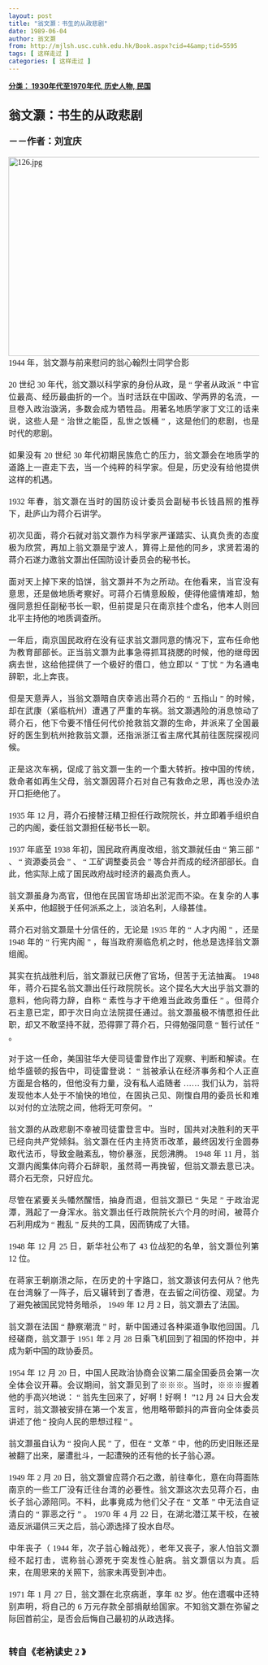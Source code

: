 ```yaml
---
layout: post
title: "翁文灏：书生的从政悲剧"
date: 1989-06-04
author: 翁文灏
from: http://mjlsh.usc.cuhk.edu.hk/Book.aspx?cid=4&amp;tid=5595
tags: [ 这样走过 ]
categories: [ 这样走过 ]
---
```


<div style="margin: 15px 10px 10px 0px;">
<div>
<span id="ctl00_ContentPlaceHolder1_chapter1_SubjectLabel" style="font-weight:bold;text-decoration:underline;">
   分类： 1930年代至1970年代, 历史人物, 民国
  </span>
</div>
<div>
<b>
<font size="5">
<br/>
</font>
</b>
</div>
<div>
<p class="p2" style='margin: 0px; text-align: justify; font-variant-numeric: normal; font-variant-east-asian: normal; font-stretch: normal; line-height: normal; font-family: "PingFang SC";'>
<span class="s1" style="font-kerning: none;">
<b>
<font size="5">
      翁文灏：书生的从政悲剧
     </font>
</b>
</span>
</p>
<p class="p1" style='margin: 0px; text-align: justify; font-variant-numeric: normal; font-variant-east-asian: normal; font-stretch: normal; line-height: normal; font-family: "Trebuchet MS"; min-height: 19px;'>
<b>
<font size="4">
<span class="s1" style="font-kerning: none;">
</span>
<br/>
</font>
</b>
</p>
<p class="p2" style='margin: 0px; text-align: justify; font-variant-numeric: normal; font-variant-east-asian: normal; font-stretch: normal; line-height: normal; font-family: "PingFang SC";'>
<span class="s1" style="font-kerning: none;">
<b style="">
<font size="4">
      －－作者：刘宜庆
     </font>
</b>
</span>
</p>
<p class="p1" style='margin: 0px; text-align: justify; font-variant-numeric: normal; font-variant-east-asian: normal; font-stretch: normal; font-size: 16px; line-height: normal; font-family: "Trebuchet MS"; min-height: 19px;'>
<span class="s1" style="font-kerning: none;">
</span>
<br/>
</p>
<p class="p3" style='margin: 0px; text-align: justify; font-variant-numeric: normal; font-variant-east-asian: normal; font-stretch: normal; font-size: 16px; line-height: normal; font-family: "Trebuchet MS";'>
<span class="s1" style="font-kerning: none;">
<img alt="126.jpg" border="0" height="392" src="http://mjlsh.usc.cuhk.edu.hk/medias/contents/5595/126.jpg" width="550"/>
</span>
</p>
<p class="p2" style='margin: 0px; text-align: justify; font-variant-numeric: normal; font-variant-east-asian: normal; font-stretch: normal; font-size: 16px; line-height: normal; font-family: "PingFang SC";'>
<span class="s2" style='font-variant-numeric: normal; font-variant-east-asian: normal; font-stretch: normal; line-height: normal; font-family: "Trebuchet MS"; font-kerning: none;'>
    1944
   </span>
<span class="s1" style="font-kerning: none;">
    年，翁文灏与前来慰问的翁心翰烈士同学合影
   </span>
</p>
<p class="p1" style='margin: 0px; text-align: justify; font-variant-numeric: normal; font-variant-east-asian: normal; font-stretch: normal; font-size: 16px; line-height: normal; font-family: "Trebuchet MS"; min-height: 19px;'>
<span class="s1" style="font-kerning: none;">
</span>
<br/>
</p>
<p class="p2" style='margin: 0px; text-align: justify; font-variant-numeric: normal; font-variant-east-asian: normal; font-stretch: normal; font-size: 16px; line-height: normal; font-family: "PingFang SC";'>
<span class="s2" style='font-variant-numeric: normal; font-variant-east-asian: normal; font-stretch: normal; line-height: normal; font-family: "Trebuchet MS"; font-kerning: none;'>
    20
   </span>
<span class="s1" style="font-kerning: none;">
    世纪
   </span>
<span class="s2" style='font-variant-numeric: normal; font-variant-east-asian: normal; font-stretch: normal; line-height: normal; font-family: "Trebuchet MS"; font-kerning: none;'>
    30
   </span>
<span class="s1" style="font-kerning: none;">
    年代，翁文灏以科学家的身份从政，是
   </span>
<span class="s2" style='font-variant-numeric: normal; font-variant-east-asian: normal; font-stretch: normal; line-height: normal; font-family: "Trebuchet MS"; font-kerning: none;'>
    “
   </span>
<span class="s1" style="font-kerning: none;">
    学者从政派
   </span>
<span class="s2" style='font-variant-numeric: normal; font-variant-east-asian: normal; font-stretch: normal; line-height: normal; font-family: "Trebuchet MS"; font-kerning: none;'>
    ”
   </span>
<span class="s1" style="font-kerning: none;">
    中官位最高、经历最曲折的一个。当时活跃在中国政、学两界的名流，一旦卷入政治漩涡，多数会成为牺牲品。用著名地质学家丁文江的话来说，这些人是
   </span>
<span class="s2" style='font-variant-numeric: normal; font-variant-east-asian: normal; font-stretch: normal; line-height: normal; font-family: "Trebuchet MS"; font-kerning: none;'>
    “
   </span>
<span class="s1" style="font-kerning: none;">
    治世之能臣，乱世之饭桶
   </span>
<span class="s2" style='font-variant-numeric: normal; font-variant-east-asian: normal; font-stretch: normal; line-height: normal; font-family: "Trebuchet MS"; font-kerning: none;'>
    ”
   </span>
<span class="s1" style="font-kerning: none;">
    ，这是他们的悲剧，也是时代的悲剧。
   </span>
</p>
<p class="p1" style='margin: 0px; text-align: justify; font-variant-numeric: normal; font-variant-east-asian: normal; font-stretch: normal; font-size: 16px; line-height: normal; font-family: "Trebuchet MS"; min-height: 19px;'>
<span class="s1" style="font-kerning: none;">
</span>
<br/>
</p>
<p class="p2" style='margin: 0px; text-align: justify; font-variant-numeric: normal; font-variant-east-asian: normal; font-stretch: normal; font-size: 16px; line-height: normal; font-family: "PingFang SC";'>
<span class="s1" style="font-kerning: none;">
    如果没有
   </span>
<span class="s2" style='font-variant-numeric: normal; font-variant-east-asian: normal; font-stretch: normal; line-height: normal; font-family: "Trebuchet MS"; font-kerning: none;'>
    20
   </span>
<span class="s1" style="font-kerning: none;">
    世纪
   </span>
<span class="s2" style='font-variant-numeric: normal; font-variant-east-asian: normal; font-stretch: normal; line-height: normal; font-family: "Trebuchet MS"; font-kerning: none;'>
    30
   </span>
<span class="s1" style="font-kerning: none;">
    年代初期民族危亡的压力，翁文灏会在地质学的道路上一直走下去，当一个纯粹的科学家。但是，历史没有给他提供这样的机遇。
   </span>
</p>
<p class="p1" style='margin: 0px; text-align: justify; font-variant-numeric: normal; font-variant-east-asian: normal; font-stretch: normal; font-size: 16px; line-height: normal; font-family: "Trebuchet MS"; min-height: 19px;'>
<span class="s1" style="font-kerning: none;">
</span>
<br/>
</p>
<p class="p2" style='margin: 0px; text-align: justify; font-variant-numeric: normal; font-variant-east-asian: normal; font-stretch: normal; font-size: 16px; line-height: normal; font-family: "PingFang SC";'>
<span class="s2" style='font-variant-numeric: normal; font-variant-east-asian: normal; font-stretch: normal; line-height: normal; font-family: "Trebuchet MS"; font-kerning: none;'>
    1932
   </span>
<span class="s1" style="font-kerning: none;">
    年春，翁文灏在当时的国防设计委员会副秘书长钱昌照的推荐下，赴庐山为蒋介石讲学。
   </span>
</p>
<p class="p1" style='margin: 0px; text-align: justify; font-variant-numeric: normal; font-variant-east-asian: normal; font-stretch: normal; font-size: 16px; line-height: normal; font-family: "Trebuchet MS"; min-height: 19px;'>
<span class="s1" style="font-kerning: none;">
</span>
<br/>
</p>
<p class="p2" style='margin: 0px; text-align: justify; font-variant-numeric: normal; font-variant-east-asian: normal; font-stretch: normal; font-size: 16px; line-height: normal; font-family: "PingFang SC";'>
<span class="s1" style="font-kerning: none;">
    初次见面，蒋介石就对翁文灏作为科学家严谨踏实、认真负责的态度极为欣赏，再加上翁文灏是宁波人，算得上是他的同乡，求贤若渴的蒋介石遂力邀翁文灏出任国防设计委员会的秘书长。
   </span>
</p>
<p class="p1" style='margin: 0px; text-align: justify; font-variant-numeric: normal; font-variant-east-asian: normal; font-stretch: normal; font-size: 16px; line-height: normal; font-family: "Trebuchet MS"; min-height: 19px;'>
<span class="s1" style="font-kerning: none;">
</span>
<br/>
</p>
<p class="p2" style='margin: 0px; text-align: justify; font-variant-numeric: normal; font-variant-east-asian: normal; font-stretch: normal; font-size: 16px; line-height: normal; font-family: "PingFang SC";'>
<span class="s1" style="font-kerning: none;">
    面对天上掉下来的馅饼，翁文灏并不为之所动。在他看来，当官没有意思，还是做地质考察好。可蒋介石情意殷殷，使得他盛情难却，勉强同意担任副秘书长一职，但前提是只在南京挂个虚名，他本人则回北平主持他的地质调查所。
   </span>
</p>
<p class="p1" style='margin: 0px; text-align: justify; font-variant-numeric: normal; font-variant-east-asian: normal; font-stretch: normal; font-size: 16px; line-height: normal; font-family: "Trebuchet MS"; min-height: 19px;'>
<span class="s1" style="font-kerning: none;">
</span>
<br/>
</p>
<p class="p2" style='margin: 0px; text-align: justify; font-variant-numeric: normal; font-variant-east-asian: normal; font-stretch: normal; font-size: 16px; line-height: normal; font-family: "PingFang SC";'>
<span class="s1" style="font-kerning: none;">
    一年后，南京国民政府在没有征求翁文灏同意的情况下，宣布任命他为教育部部长。正当翁文灏为此事急得抓耳挠腮的时候，他的继母因病去世，这给他提供了一个极好的借口，他立即以
   </span>
<span class="s2" style='font-variant-numeric: normal; font-variant-east-asian: normal; font-stretch: normal; line-height: normal; font-family: "Trebuchet MS"; font-kerning: none;'>
    “
   </span>
<span class="s1" style="font-kerning: none;">
    丁忧
   </span>
<span class="s2" style='font-variant-numeric: normal; font-variant-east-asian: normal; font-stretch: normal; line-height: normal; font-family: "Trebuchet MS"; font-kerning: none;'>
    ”
   </span>
<span class="s1" style="font-kerning: none;">
    为名通电辞职，北上奔丧。
   </span>
</p>
<p class="p1" style='margin: 0px; text-align: justify; font-variant-numeric: normal; font-variant-east-asian: normal; font-stretch: normal; font-size: 16px; line-height: normal; font-family: "Trebuchet MS"; min-height: 19px;'>
<span class="s1" style="font-kerning: none;">
</span>
<br/>
</p>
<p class="p2" style='margin: 0px; text-align: justify; font-variant-numeric: normal; font-variant-east-asian: normal; font-stretch: normal; font-size: 16px; line-height: normal; font-family: "PingFang SC";'>
<span class="s1" style="font-kerning: none;">
    但是天意弄人，当翁文灏暗自庆幸逃出蒋介石的
   </span>
<span class="s2" style='font-variant-numeric: normal; font-variant-east-asian: normal; font-stretch: normal; line-height: normal; font-family: "Trebuchet MS"; font-kerning: none;'>
    “
   </span>
<span class="s1" style="font-kerning: none;">
    五指山
   </span>
<span class="s2" style='font-variant-numeric: normal; font-variant-east-asian: normal; font-stretch: normal; line-height: normal; font-family: "Trebuchet MS"; font-kerning: none;'>
    ”
   </span>
<span class="s1" style="font-kerning: none;">
    的时候，却在武康（紧临杭州）遭遇了严重的车祸。翁文灏遇险的消息惊动了蒋介石，他下令要不惜任何代价抢救翁文灏的生命，并派来了全国最好的医生到杭州抢救翁文灏，还指派浙江省主席代其前往医院探视问候。
   </span>
</p>
<p class="p1" style='margin: 0px; text-align: justify; font-variant-numeric: normal; font-variant-east-asian: normal; font-stretch: normal; font-size: 16px; line-height: normal; font-family: "Trebuchet MS"; min-height: 19px;'>
<span class="s1" style="font-kerning: none;">
</span>
<br/>
</p>
<p class="p2" style='margin: 0px; text-align: justify; font-variant-numeric: normal; font-variant-east-asian: normal; font-stretch: normal; font-size: 16px; line-height: normal; font-family: "PingFang SC";'>
<span class="s1" style="font-kerning: none;">
    正是这次车祸，促成了翁文灏一生的一个重大转折。按中国的传统，救命者如再生父母，翁文灏因蒋介石对自己有救命之恩，再也没办法开口拒绝他了。
   </span>
</p>
<p class="p1" style='margin: 0px; text-align: justify; font-variant-numeric: normal; font-variant-east-asian: normal; font-stretch: normal; font-size: 16px; line-height: normal; font-family: "Trebuchet MS"; min-height: 19px;'>
<span class="s1" style="font-kerning: none;">
</span>
<br/>
</p>
<p class="p2" style='margin: 0px; text-align: justify; font-variant-numeric: normal; font-variant-east-asian: normal; font-stretch: normal; font-size: 16px; line-height: normal; font-family: "PingFang SC";'>
<span class="s2" style='font-variant-numeric: normal; font-variant-east-asian: normal; font-stretch: normal; line-height: normal; font-family: "Trebuchet MS"; font-kerning: none;'>
    1935
   </span>
<span class="s1" style="font-kerning: none;">
    年
   </span>
<span class="s2" style='font-variant-numeric: normal; font-variant-east-asian: normal; font-stretch: normal; line-height: normal; font-family: "Trebuchet MS"; font-kerning: none;'>
    12
   </span>
<span class="s1" style="font-kerning: none;">
    月，蒋介石接替汪精卫担任行政院院长，并立即着手组织自己的内阁，委任翁文灏担任秘书长一职。
   </span>
</p>
<p class="p1" style='margin: 0px; text-align: justify; font-variant-numeric: normal; font-variant-east-asian: normal; font-stretch: normal; font-size: 16px; line-height: normal; font-family: "Trebuchet MS"; min-height: 19px;'>
<span class="s1" style="font-kerning: none;">
</span>
<br/>
</p>
<p class="p2" style='margin: 0px; text-align: justify; font-variant-numeric: normal; font-variant-east-asian: normal; font-stretch: normal; font-size: 16px; line-height: normal; font-family: "PingFang SC";'>
<span class="s2" style='font-variant-numeric: normal; font-variant-east-asian: normal; font-stretch: normal; line-height: normal; font-family: "Trebuchet MS"; font-kerning: none;'>
    1937
   </span>
<span class="s1" style="font-kerning: none;">
    年底至
   </span>
<span class="s2" style='font-variant-numeric: normal; font-variant-east-asian: normal; font-stretch: normal; line-height: normal; font-family: "Trebuchet MS"; font-kerning: none;'>
    1938
   </span>
<span class="s1" style="font-kerning: none;">
    年初，国民政府再度改组，翁文灏就任由
   </span>
<span class="s2" style='font-variant-numeric: normal; font-variant-east-asian: normal; font-stretch: normal; line-height: normal; font-family: "Trebuchet MS"; font-kerning: none;'>
    “
   </span>
<span class="s1" style="font-kerning: none;">
    第三部
   </span>
<span class="s2" style='font-variant-numeric: normal; font-variant-east-asian: normal; font-stretch: normal; line-height: normal; font-family: "Trebuchet MS"; font-kerning: none;'>
    ”
   </span>
<span class="s1" style="font-kerning: none;">
    、
   </span>
<span class="s2" style='font-variant-numeric: normal; font-variant-east-asian: normal; font-stretch: normal; line-height: normal; font-family: "Trebuchet MS"; font-kerning: none;'>
    “
   </span>
<span class="s1" style="font-kerning: none;">
    资源委员会
   </span>
<span class="s2" style='font-variant-numeric: normal; font-variant-east-asian: normal; font-stretch: normal; line-height: normal; font-family: "Trebuchet MS"; font-kerning: none;'>
    ”
   </span>
<span class="s1" style="font-kerning: none;">
    、
   </span>
<span class="s2" style='font-variant-numeric: normal; font-variant-east-asian: normal; font-stretch: normal; line-height: normal; font-family: "Trebuchet MS"; font-kerning: none;'>
    “
   </span>
<span class="s1" style="font-kerning: none;">
    工矿调整委员会
   </span>
<span class="s2" style='font-variant-numeric: normal; font-variant-east-asian: normal; font-stretch: normal; line-height: normal; font-family: "Trebuchet MS"; font-kerning: none;'>
    ”
   </span>
<span class="s1" style="font-kerning: none;">
    等合并而成的经济部部长。自此，他实际上成了国民政府战时经济的最高负责人。
   </span>
</p>
<p class="p1" style='margin: 0px; text-align: justify; font-variant-numeric: normal; font-variant-east-asian: normal; font-stretch: normal; font-size: 16px; line-height: normal; font-family: "Trebuchet MS"; min-height: 19px;'>
<span class="s1" style="font-kerning: none;">
</span>
<br/>
</p>
<p class="p2" style='margin: 0px; text-align: justify; font-variant-numeric: normal; font-variant-east-asian: normal; font-stretch: normal; font-size: 16px; line-height: normal; font-family: "PingFang SC";'>
<span class="s1" style="font-kerning: none;">
    翁文灏虽身为高官，但他在民国官场却出淤泥而不染。在复杂的人事关系中，他超脱于任何派系之上，淡泊名利，人缘甚佳。
   </span>
</p>
<p class="p1" style='margin: 0px; text-align: justify; font-variant-numeric: normal; font-variant-east-asian: normal; font-stretch: normal; font-size: 16px; line-height: normal; font-family: "Trebuchet MS"; min-height: 19px;'>
<span class="s1" style="font-kerning: none;">
</span>
<br/>
</p>
<p class="p2" style='margin: 0px; text-align: justify; font-variant-numeric: normal; font-variant-east-asian: normal; font-stretch: normal; font-size: 16px; line-height: normal; font-family: "PingFang SC";'>
<span class="s1" style="font-kerning: none;">
    蒋介石对翁文灏是十分信任的，无论是
   </span>
<span class="s2" style='font-variant-numeric: normal; font-variant-east-asian: normal; font-stretch: normal; line-height: normal; font-family: "Trebuchet MS"; font-kerning: none;'>
    1935
   </span>
<span class="s1" style="font-kerning: none;">
    年的
   </span>
<span class="s2" style='font-variant-numeric: normal; font-variant-east-asian: normal; font-stretch: normal; line-height: normal; font-family: "Trebuchet MS"; font-kerning: none;'>
    “
   </span>
<span class="s1" style="font-kerning: none;">
    人才内阁
   </span>
<span class="s2" style='font-variant-numeric: normal; font-variant-east-asian: normal; font-stretch: normal; line-height: normal; font-family: "Trebuchet MS"; font-kerning: none;'>
    ”
   </span>
<span class="s1" style="font-kerning: none;">
    ，还是
   </span>
<span class="s2" style='font-variant-numeric: normal; font-variant-east-asian: normal; font-stretch: normal; line-height: normal; font-family: "Trebuchet MS"; font-kerning: none;'>
    1948
   </span>
<span class="s1" style="font-kerning: none;">
    年的
   </span>
<span class="s2" style='font-variant-numeric: normal; font-variant-east-asian: normal; font-stretch: normal; line-height: normal; font-family: "Trebuchet MS"; font-kerning: none;'>
    “
   </span>
<span class="s1" style="font-kerning: none;">
    行宪内阁
   </span>
<span class="s2" style='font-variant-numeric: normal; font-variant-east-asian: normal; font-stretch: normal; line-height: normal; font-family: "Trebuchet MS"; font-kerning: none;'>
    ”
   </span>
<span class="s1" style="font-kerning: none;">
    ，每当政府濒临危机之时，他总是选择翁文灏组阁。
   </span>
</p>
<p class="p1" style='margin: 0px; text-align: justify; font-variant-numeric: normal; font-variant-east-asian: normal; font-stretch: normal; font-size: 16px; line-height: normal; font-family: "Trebuchet MS"; min-height: 19px;'>
<span class="s1" style="font-kerning: none;">
</span>
<br/>
</p>
<p class="p2" style='margin: 0px; text-align: justify; font-variant-numeric: normal; font-variant-east-asian: normal; font-stretch: normal; font-size: 16px; line-height: normal; font-family: "PingFang SC";'>
<span class="s1" style="font-kerning: none;">
    其实在抗战胜利后，翁文灏就已厌倦了官场，但苦于无法抽离。
   </span>
<span class="s2" style='font-variant-numeric: normal; font-variant-east-asian: normal; font-stretch: normal; line-height: normal; font-family: "Trebuchet MS"; font-kerning: none;'>
    1948
   </span>
<span class="s1" style="font-kerning: none;">
    年，蒋介石提名翁文灏出任行政院院长。这个提名大大出乎翁文灏的意料，他向蒋力辞，自称
   </span>
<span class="s2" style='font-variant-numeric: normal; font-variant-east-asian: normal; font-stretch: normal; line-height: normal; font-family: "Trebuchet MS"; font-kerning: none;'>
    “
   </span>
<span class="s1" style="font-kerning: none;">
    素性与才干绝难当此政务重任
   </span>
<span class="s2" style='font-variant-numeric: normal; font-variant-east-asian: normal; font-stretch: normal; line-height: normal; font-family: "Trebuchet MS"; font-kerning: none;'>
    ”
   </span>
<span class="s1" style="font-kerning: none;">
    。但蒋介石主意已定，即于次日向立法院提任通过。翁文灏虽极不情愿担任此职，却又不敢坚持不就，恐得罪了蒋介石，只得勉强同意
   </span>
<span class="s2" style='font-variant-numeric: normal; font-variant-east-asian: normal; font-stretch: normal; line-height: normal; font-family: "Trebuchet MS"; font-kerning: none;'>
    “
   </span>
<span class="s1" style="font-kerning: none;">
    暂行试任
   </span>
<span class="s2" style='font-variant-numeric: normal; font-variant-east-asian: normal; font-stretch: normal; line-height: normal; font-family: "Trebuchet MS"; font-kerning: none;'>
    ”
   </span>
<span class="s1" style="font-kerning: none;">
    。
   </span>
</p>
<p class="p1" style='margin: 0px; text-align: justify; font-variant-numeric: normal; font-variant-east-asian: normal; font-stretch: normal; font-size: 16px; line-height: normal; font-family: "Trebuchet MS"; min-height: 19px;'>
<span class="s1" style="font-kerning: none;">
</span>
<br/>
</p>
<p class="p2" style='margin: 0px; text-align: justify; font-variant-numeric: normal; font-variant-east-asian: normal; font-stretch: normal; font-size: 16px; line-height: normal; font-family: "PingFang SC";'>
<span class="s1" style="font-kerning: none;">
    对于这一任命，美国驻华大使司徒雷登作出了观察、判断和解读。在给华盛顿的报告中，司徒雷登说：
   </span>
<span class="s2" style='font-variant-numeric: normal; font-variant-east-asian: normal; font-stretch: normal; line-height: normal; font-family: "Trebuchet MS"; font-kerning: none;'>
    “
   </span>
<span class="s1" style="font-kerning: none;">
    翁被承认在经济事务和个人正直方面是合格的，但他没有力量，没有私人追随者
   </span>
<span class="s2" style='font-variant-numeric: normal; font-variant-east-asian: normal; font-stretch: normal; line-height: normal; font-family: "Trebuchet MS"; font-kerning: none;'>
    ……
   </span>
<span class="s1" style="font-kerning: none;">
    我们认为，翁将发现他本人处于不愉快的地位，在固执己见、刚愎自用的委员长和难以对付的立法院之间，他将无可奈何。
   </span>
<span class="s2" style='font-variant-numeric: normal; font-variant-east-asian: normal; font-stretch: normal; line-height: normal; font-family: "Trebuchet MS"; font-kerning: none;'>
    ”
   </span>
</p>
<p class="p1" style='margin: 0px; text-align: justify; font-variant-numeric: normal; font-variant-east-asian: normal; font-stretch: normal; font-size: 16px; line-height: normal; font-family: "Trebuchet MS"; min-height: 19px;'>
<span class="s1" style="font-kerning: none;">
</span>
<br/>
</p>
<p class="p2" style='margin: 0px; text-align: justify; font-variant-numeric: normal; font-variant-east-asian: normal; font-stretch: normal; font-size: 16px; line-height: normal; font-family: "PingFang SC";'>
<span class="s1" style="font-kerning: none;">
    翁文灏的从政悲剧不幸被司徒雷登言中。当时，国共对决胜利的天平已经向共产党倾斜。翁文灏在任内主持货币改革，最终因发行金圆券取代法币，导致金融紊乱，物价暴涨，民怨沸腾。
   </span>
<span class="s2" style='font-variant-numeric: normal; font-variant-east-asian: normal; font-stretch: normal; line-height: normal; font-family: "Trebuchet MS"; font-kerning: none;'>
    1948
   </span>
<span class="s1" style="font-kerning: none;">
    年
   </span>
<span class="s2" style='font-variant-numeric: normal; font-variant-east-asian: normal; font-stretch: normal; line-height: normal; font-family: "Trebuchet MS"; font-kerning: none;'>
    11
   </span>
<span class="s1" style="font-kerning: none;">
    月，翁文灏内阁集体向蒋介石辞职，虽然蒋一再挽留，但翁文灏去意已决。蒋介石无奈，只好应允。
   </span>
</p>
<p class="p1" style='margin: 0px; text-align: justify; font-variant-numeric: normal; font-variant-east-asian: normal; font-stretch: normal; font-size: 16px; line-height: normal; font-family: "Trebuchet MS"; min-height: 19px;'>
<span class="s1" style="font-kerning: none;">
</span>
<br/>
</p>
<p class="p2" style='margin: 0px; text-align: justify; font-variant-numeric: normal; font-variant-east-asian: normal; font-stretch: normal; font-size: 16px; line-height: normal; font-family: "PingFang SC";'>
<span class="s1" style="font-kerning: none;">
    尽管在紧要关头幡然醒悟，抽身而退，但翁文灏已
   </span>
<span class="s2" style='font-variant-numeric: normal; font-variant-east-asian: normal; font-stretch: normal; line-height: normal; font-family: "Trebuchet MS"; font-kerning: none;'>
    “
   </span>
<span class="s1" style="font-kerning: none;">
    失足
   </span>
<span class="s2" style='font-variant-numeric: normal; font-variant-east-asian: normal; font-stretch: normal; line-height: normal; font-family: "Trebuchet MS"; font-kerning: none;'>
    ”
   </span>
<span class="s1" style="font-kerning: none;">
    于政治泥潭，溅起了一身浑水。翁文灏出任行政院院长六个月的时间，被蒋介石利用成为
   </span>
<span class="s2" style='font-variant-numeric: normal; font-variant-east-asian: normal; font-stretch: normal; line-height: normal; font-family: "Trebuchet MS"; font-kerning: none;'>
    “
   </span>
<span class="s1" style="font-kerning: none;">
    戡乱
   </span>
<span class="s2" style='font-variant-numeric: normal; font-variant-east-asian: normal; font-stretch: normal; line-height: normal; font-family: "Trebuchet MS"; font-kerning: none;'>
    ”
   </span>
<span class="s1" style="font-kerning: none;">
    反共的工具，因而铸成了大错。
   </span>
</p>
<p class="p1" style='margin: 0px; text-align: justify; font-variant-numeric: normal; font-variant-east-asian: normal; font-stretch: normal; font-size: 16px; line-height: normal; font-family: "Trebuchet MS"; min-height: 19px;'>
<span class="s1" style="font-kerning: none;">
</span>
<br/>
</p>
<p class="p2" style='margin: 0px; text-align: justify; font-variant-numeric: normal; font-variant-east-asian: normal; font-stretch: normal; font-size: 16px; line-height: normal; font-family: "PingFang SC";'>
<span class="s2" style='font-variant-numeric: normal; font-variant-east-asian: normal; font-stretch: normal; line-height: normal; font-family: "Trebuchet MS"; font-kerning: none;'>
    1948
   </span>
<span class="s1" style="font-kerning: none;">
    年
   </span>
<span class="s2" style='font-variant-numeric: normal; font-variant-east-asian: normal; font-stretch: normal; line-height: normal; font-family: "Trebuchet MS"; font-kerning: none;'>
    12
   </span>
<span class="s1" style="font-kerning: none;">
    月
   </span>
<span class="s2" style='font-variant-numeric: normal; font-variant-east-asian: normal; font-stretch: normal; line-height: normal; font-family: "Trebuchet MS"; font-kerning: none;'>
    25
   </span>
<span class="s1" style="font-kerning: none;">
    日，新华社公布了
   </span>
<span class="s2" style='font-variant-numeric: normal; font-variant-east-asian: normal; font-stretch: normal; line-height: normal; font-family: "Trebuchet MS"; font-kerning: none;'>
    43
   </span>
<span class="s1" style="font-kerning: none;">
    位战犯的名单，翁文灏位列第
   </span>
<span class="s2" style='font-variant-numeric: normal; font-variant-east-asian: normal; font-stretch: normal; line-height: normal; font-family: "Trebuchet MS"; font-kerning: none;'>
    12
   </span>
<span class="s1" style="font-kerning: none;">
    位。
   </span>
</p>
<p class="p1" style='margin: 0px; text-align: justify; font-variant-numeric: normal; font-variant-east-asian: normal; font-stretch: normal; font-size: 16px; line-height: normal; font-family: "Trebuchet MS"; min-height: 19px;'>
<span class="s1" style="font-kerning: none;">
</span>
<br/>
</p>
<p class="p2" style='margin: 0px; text-align: justify; font-variant-numeric: normal; font-variant-east-asian: normal; font-stretch: normal; font-size: 16px; line-height: normal; font-family: "PingFang SC";'>
<span class="s1" style="font-kerning: none;">
    在蒋家王朝崩溃之际，在历史的十字路口，翁文灏该何去何从？他先在台湾躲了一阵子，后又辗转到了香港，在去留之间彷徨、观望。为了避免被国民党特务暗杀，
   </span>
<span class="s2" style='font-variant-numeric: normal; font-variant-east-asian: normal; font-stretch: normal; line-height: normal; font-family: "Trebuchet MS"; font-kerning: none;'>
    1949
   </span>
<span class="s1" style="font-kerning: none;">
    年
   </span>
<span class="s2" style='font-variant-numeric: normal; font-variant-east-asian: normal; font-stretch: normal; line-height: normal; font-family: "Trebuchet MS"; font-kerning: none;'>
    12
   </span>
<span class="s1" style="font-kerning: none;">
    月
   </span>
<span class="s2" style='font-variant-numeric: normal; font-variant-east-asian: normal; font-stretch: normal; line-height: normal; font-family: "Trebuchet MS"; font-kerning: none;'>
    2
   </span>
<span class="s1" style="font-kerning: none;">
    日，翁文灏去了法国。
   </span>
</p>
<p class="p1" style='margin: 0px; text-align: justify; font-variant-numeric: normal; font-variant-east-asian: normal; font-stretch: normal; font-size: 16px; line-height: normal; font-family: "Trebuchet MS"; min-height: 19px;'>
<span class="s1" style="font-kerning: none;">
</span>
<br/>
</p>
<p class="p2" style='margin: 0px; text-align: justify; font-variant-numeric: normal; font-variant-east-asian: normal; font-stretch: normal; font-size: 16px; line-height: normal; font-family: "PingFang SC";'>
<span class="s1" style="font-kerning: none;">
    翁文灏在法国
   </span>
<span class="s2" style='font-variant-numeric: normal; font-variant-east-asian: normal; font-stretch: normal; line-height: normal; font-family: "Trebuchet MS"; font-kerning: none;'>
    “
   </span>
<span class="s1" style="font-kerning: none;">
    静察潮流
   </span>
<span class="s2" style='font-variant-numeric: normal; font-variant-east-asian: normal; font-stretch: normal; line-height: normal; font-family: "Trebuchet MS"; font-kerning: none;'>
    ”
   </span>
<span class="s1" style="font-kerning: none;">
    时，新中国通过各种渠道争取他回国。几经磋商，翁文灏于
   </span>
<span class="s2" style='font-variant-numeric: normal; font-variant-east-asian: normal; font-stretch: normal; line-height: normal; font-family: "Trebuchet MS"; font-kerning: none;'>
    1951
   </span>
<span class="s1" style="font-kerning: none;">
    年
   </span>
<span class="s2" style='font-variant-numeric: normal; font-variant-east-asian: normal; font-stretch: normal; line-height: normal; font-family: "Trebuchet MS"; font-kerning: none;'>
    2
   </span>
<span class="s1" style="font-kerning: none;">
    月
   </span>
<span class="s2" style='font-variant-numeric: normal; font-variant-east-asian: normal; font-stretch: normal; line-height: normal; font-family: "Trebuchet MS"; font-kerning: none;'>
    28
   </span>
<span class="s1" style="font-kerning: none;">
    日乘飞机回到了祖国的怀抱中，并成为新中国的政协委员。
   </span>
</p>
<p class="p1" style='margin: 0px; text-align: justify; font-variant-numeric: normal; font-variant-east-asian: normal; font-stretch: normal; font-size: 16px; line-height: normal; font-family: "Trebuchet MS"; min-height: 19px;'>
<span class="s1" style="font-kerning: none;">
</span>
<br/>
</p>
<p class="p2" style='margin: 0px; text-align: justify; font-variant-numeric: normal; font-variant-east-asian: normal; font-stretch: normal; font-size: 16px; line-height: normal; font-family: "PingFang SC";'>
<span class="s2" style='font-variant-numeric: normal; font-variant-east-asian: normal; font-stretch: normal; line-height: normal; font-family: "Trebuchet MS"; font-kerning: none;'>
    1954
   </span>
<span class="s1" style="font-kerning: none;">
    年
   </span>
<span class="s2" style='font-variant-numeric: normal; font-variant-east-asian: normal; font-stretch: normal; line-height: normal; font-family: "Trebuchet MS"; font-kerning: none;'>
    12
   </span>
<span class="s1" style="font-kerning: none;">
    月
   </span>
<span class="s2" style='font-variant-numeric: normal; font-variant-east-asian: normal; font-stretch: normal; line-height: normal; font-family: "Trebuchet MS"; font-kerning: none;'>
    20
   </span>
<span class="s1" style="font-kerning: none;">
    日，中国人民政治协商会议第二届全国委员会第一次全体会议开幕。会议期间，翁文灏见到了※※※。当时，※※※握着他的手高兴地说：
   </span>
<span class="s2" style='font-variant-numeric: normal; font-variant-east-asian: normal; font-stretch: normal; line-height: normal; font-family: "Trebuchet MS"; font-kerning: none;'>
    “
   </span>
<span class="s1" style="font-kerning: none;">
    翁先生回来了，好啊！好啊！
   </span>
<span class="s2" style='font-variant-numeric: normal; font-variant-east-asian: normal; font-stretch: normal; line-height: normal; font-family: "Trebuchet MS"; font-kerning: none;'>
    ”12
   </span>
<span class="s1" style="font-kerning: none;">
    月
   </span>
<span class="s2" style='font-variant-numeric: normal; font-variant-east-asian: normal; font-stretch: normal; line-height: normal; font-family: "Trebuchet MS"; font-kerning: none;'>
    24
   </span>
<span class="s1" style="font-kerning: none;">
    日大会发言时，翁文灏被安排在第一个发言，他用略带颤抖的声音向全体委员讲述了他
   </span>
<span class="s2" style='font-variant-numeric: normal; font-variant-east-asian: normal; font-stretch: normal; line-height: normal; font-family: "Trebuchet MS"; font-kerning: none;'>
    “
   </span>
<span class="s1" style="font-kerning: none;">
    投向人民的思想过程
   </span>
<span class="s2" style='font-variant-numeric: normal; font-variant-east-asian: normal; font-stretch: normal; line-height: normal; font-family: "Trebuchet MS"; font-kerning: none;'>
    ”
   </span>
<span class="s1" style="font-kerning: none;">
    。
   </span>
</p>
<p class="p1" style='margin: 0px; text-align: justify; font-variant-numeric: normal; font-variant-east-asian: normal; font-stretch: normal; font-size: 16px; line-height: normal; font-family: "Trebuchet MS"; min-height: 19px;'>
<span class="s1" style="font-kerning: none;">
</span>
<br/>
</p>
<p class="p2" style='margin: 0px; text-align: justify; font-variant-numeric: normal; font-variant-east-asian: normal; font-stretch: normal; font-size: 16px; line-height: normal; font-family: "PingFang SC";'>
<span class="s1" style="font-kerning: none;">
    翁文灏虽自认为
   </span>
<span class="s2" style='font-variant-numeric: normal; font-variant-east-asian: normal; font-stretch: normal; line-height: normal; font-family: "Trebuchet MS"; font-kerning: none;'>
    “
   </span>
<span class="s1" style="font-kerning: none;">
    投向人民
   </span>
<span class="s2" style='font-variant-numeric: normal; font-variant-east-asian: normal; font-stretch: normal; line-height: normal; font-family: "Trebuchet MS"; font-kerning: none;'>
    ”
   </span>
<span class="s1" style="font-kerning: none;">
    了，但在
   </span>
<span class="s2" style='font-variant-numeric: normal; font-variant-east-asian: normal; font-stretch: normal; line-height: normal; font-family: "Trebuchet MS"; font-kerning: none;'>
    “
   </span>
<span class="s1" style="font-kerning: none;">
    文革
   </span>
<span class="s2" style='font-variant-numeric: normal; font-variant-east-asian: normal; font-stretch: normal; line-height: normal; font-family: "Trebuchet MS"; font-kerning: none;'>
    ”
   </span>
<span class="s1" style="font-kerning: none;">
    中，他的历史旧账还是被翻了出来，屡遭批斗，一起遭殃的还有他的长子翁心源。
   </span>
</p>
<p class="p1" style='margin: 0px; text-align: justify; font-variant-numeric: normal; font-variant-east-asian: normal; font-stretch: normal; font-size: 16px; line-height: normal; font-family: "Trebuchet MS"; min-height: 19px;'>
<span class="s1" style="font-kerning: none;">
</span>
<br/>
</p>
<p class="p2" style='margin: 0px; text-align: justify; font-variant-numeric: normal; font-variant-east-asian: normal; font-stretch: normal; font-size: 16px; line-height: normal; font-family: "PingFang SC";'>
<span class="s2" style='font-variant-numeric: normal; font-variant-east-asian: normal; font-stretch: normal; line-height: normal; font-family: "Trebuchet MS"; font-kerning: none;'>
    1949
   </span>
<span class="s1" style="font-kerning: none;">
    年
   </span>
<span class="s2" style='font-variant-numeric: normal; font-variant-east-asian: normal; font-stretch: normal; line-height: normal; font-family: "Trebuchet MS"; font-kerning: none;'>
    2
   </span>
<span class="s1" style="font-kerning: none;">
    月
   </span>
<span class="s2" style='font-variant-numeric: normal; font-variant-east-asian: normal; font-stretch: normal; line-height: normal; font-family: "Trebuchet MS"; font-kerning: none;'>
    20
   </span>
<span class="s1" style="font-kerning: none;">
    日，翁文灏曾应蒋介石之邀，前往奉化，意在向蒋面陈南京的一些工厂没有迁往台湾的必要性。翁文灏这次去见蒋介石，由长子翁心源陪同。不料，此事竟成为他们父子在
   </span>
<span class="s2" style='font-variant-numeric: normal; font-variant-east-asian: normal; font-stretch: normal; line-height: normal; font-family: "Trebuchet MS"; font-kerning: none;'>
    “
   </span>
<span class="s1" style="font-kerning: none;">
    文革
   </span>
<span class="s2" style='font-variant-numeric: normal; font-variant-east-asian: normal; font-stretch: normal; line-height: normal; font-family: "Trebuchet MS"; font-kerning: none;'>
    ”
   </span>
<span class="s1" style="font-kerning: none;">
    中无法自证清白的
   </span>
<span class="s2" style='font-variant-numeric: normal; font-variant-east-asian: normal; font-stretch: normal; line-height: normal; font-family: "Trebuchet MS"; font-kerning: none;'>
    “
   </span>
<span class="s1" style="font-kerning: none;">
    罪恶之行
   </span>
<span class="s2" style='font-variant-numeric: normal; font-variant-east-asian: normal; font-stretch: normal; line-height: normal; font-family: "Trebuchet MS"; font-kerning: none;'>
    ”
   </span>
<span class="s1" style="font-kerning: none;">
    。
   </span>
<span class="s2" style='font-variant-numeric: normal; font-variant-east-asian: normal; font-stretch: normal; line-height: normal; font-family: "Trebuchet MS"; font-kerning: none;'>
    1970
   </span>
<span class="s1" style="font-kerning: none;">
    年
   </span>
<span class="s2" style='font-variant-numeric: normal; font-variant-east-asian: normal; font-stretch: normal; line-height: normal; font-family: "Trebuchet MS"; font-kerning: none;'>
    4
   </span>
<span class="s1" style="font-kerning: none;">
    月
   </span>
<span class="s2" style='font-variant-numeric: normal; font-variant-east-asian: normal; font-stretch: normal; line-height: normal; font-family: "Trebuchet MS"; font-kerning: none;'>
    22
   </span>
<span class="s1" style="font-kerning: none;">
    日，在湖北潜江某干校，在被造反派逼供三天之后，翁心源选择了投水自尽。
   </span>
</p>
<p class="p1" style='margin: 0px; text-align: justify; font-variant-numeric: normal; font-variant-east-asian: normal; font-stretch: normal; font-size: 16px; line-height: normal; font-family: "Trebuchet MS"; min-height: 19px;'>
<span class="s1" style="font-kerning: none;">
</span>
<br/>
</p>
<p class="p2" style='margin: 0px; text-align: justify; font-variant-numeric: normal; font-variant-east-asian: normal; font-stretch: normal; font-size: 16px; line-height: normal; font-family: "PingFang SC";'>
<span class="s1" style="font-kerning: none;">
    中年丧子（
   </span>
<span class="s2" style='font-variant-numeric: normal; font-variant-east-asian: normal; font-stretch: normal; line-height: normal; font-family: "Trebuchet MS"; font-kerning: none;'>
    1944
   </span>
<span class="s1" style="font-kerning: none;">
    年，次子翁心翰战死），老年又丧子，家人怕翁文灏经不起打击，谎称翁心源死于突发性心脏病。翁文灏信以为真。后来，在周恩来的关照下，翁家未再受到冲击。
   </span>
</p>
<p class="p1" style='margin: 0px; text-align: justify; font-variant-numeric: normal; font-variant-east-asian: normal; font-stretch: normal; font-size: 16px; line-height: normal; font-family: "Trebuchet MS"; min-height: 19px;'>
<span class="s1" style="font-kerning: none;">
</span>
<br/>
</p>
<p class="p2" style='margin: 0px; text-align: justify; font-variant-numeric: normal; font-variant-east-asian: normal; font-stretch: normal; font-size: 16px; line-height: normal; font-family: "PingFang SC";'>
<span class="s2" style='font-variant-numeric: normal; font-variant-east-asian: normal; font-stretch: normal; line-height: normal; font-family: "Trebuchet MS"; font-kerning: none;'>
    1971
   </span>
<span class="s1" style="font-kerning: none;">
    年
   </span>
<span class="s2" style='font-variant-numeric: normal; font-variant-east-asian: normal; font-stretch: normal; line-height: normal; font-family: "Trebuchet MS"; font-kerning: none;'>
    1
   </span>
<span class="s1" style="font-kerning: none;">
    月
   </span>
<span class="s2" style='font-variant-numeric: normal; font-variant-east-asian: normal; font-stretch: normal; line-height: normal; font-family: "Trebuchet MS"; font-kerning: none;'>
    27
   </span>
<span class="s1" style="font-kerning: none;">
    日，翁文灏在北京病逝，享年
   </span>
<span class="s2" style='font-variant-numeric: normal; font-variant-east-asian: normal; font-stretch: normal; line-height: normal; font-family: "Trebuchet MS"; font-kerning: none;'>
    82
   </span>
<span class="s1" style="font-kerning: none;">
    岁。他在遗嘱中还特别声明，将自己的
   </span>
<span class="s2" style='font-variant-numeric: normal; font-variant-east-asian: normal; font-stretch: normal; line-height: normal; font-family: "Trebuchet MS"; font-kerning: none;'>
    6
   </span>
<span class="s1" style="font-kerning: none;">
    万元存款全部捐献给国家。不知翁文灏在弥留之际回首前尘，是否会后悔自己最初的从政选择。
   </span>
</p>
<p class="p1" style='margin: 0px; text-align: justify; font-variant-numeric: normal; font-variant-east-asian: normal; font-stretch: normal; font-size: 16px; line-height: normal; font-family: "Trebuchet MS"; min-height: 19px;'>
<span class="s1" style="font-kerning: none;">
</span>
<br/>
</p>
<p class="p1" style='margin: 0px; text-align: justify; font-variant-numeric: normal; font-variant-east-asian: normal; font-stretch: normal; line-height: normal; font-family: "Trebuchet MS"; min-height: 19px;'>
<b style="">
<font size="4">
<span class="s1" style="font-kerning: none;">
</span>
<br/>
</font>
</b>
</p>
<p class="p2" style='margin: 0px; text-align: justify; font-variant-numeric: normal; font-variant-east-asian: normal; font-stretch: normal; line-height: normal; font-family: "PingFang SC";'>
<b style="">
<font size="4">
<span class="s1" style="font-kerning: none;">
      转自《老衲读史
     </span>
<span class="s2" style='font-variant-numeric: normal; font-variant-east-asian: normal; font-stretch: normal; line-height: normal; font-family: "Trebuchet MS"; font-kerning: none;'>
      2
     </span>
<span class="s1" style="font-kerning: none;">
      》
     </span>
</font>
</b>
</p>
</div>
</div>
